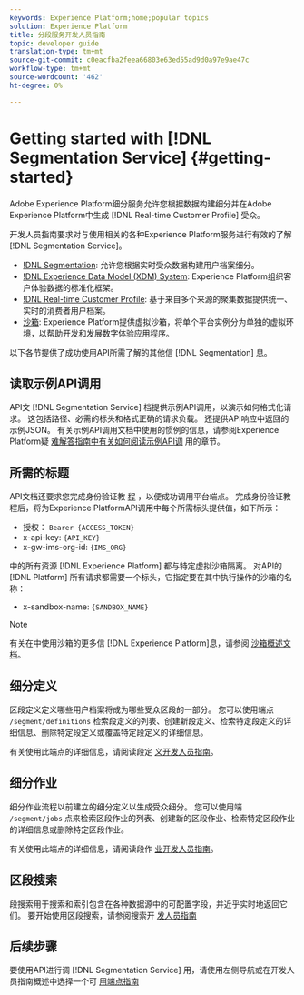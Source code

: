 ```yaml
---
keywords: Experience Platform;home;popular topics
solution: Experience Platform
title: 分段服务开发人员指南
topic: developer guide
translation-type: tm+mt
source-git-commit: c0eacfba2feea66803e63ed55ad9d0a97e9ae47c
workflow-type: tm+mt
source-wordcount: '462'
ht-degree: 0%

---
```



# Getting started with [!DNL Segmentation Service] {#getting-started}

Adobe Experience Platform细分服务允许您根据数据构建细分并在Adobe Experience Platform中生成 [!DNL Real-time Customer Profile] 受众。

开发人员指南要求对与使用相关的各种Experience Platform服务进行有效的了解 [!DNL Segmentation Service]。

- [!DNL Segmentation](../home.md): 允许您根据实时受众数据构建用户档案细分。
- [!DNL Experience Data Model (XDM) System](../../xdm/home.md): Experience Platform组织客户体验数据的标准化框架。
- [!DNL Real-time Customer Profile](../../profile/home.md): 基于来自多个来源的聚集数据提供统一、实时的消费者用户档案。
- [沙箱](../../sandboxes/home.md): Experience Platform提供虚拟沙箱，将单个平台实例分为单独的虚拟环境，以帮助开发和发展数字体验应用程序。

以下各节提供了成功使用API所需了解的其他信 [!DNL Segmentation] 息。

## 读取示例API调用

API文 [!DNL Segmentation Service] 档提供示例API调用，以演示如何格式化请求。 这包括路径、必需的标头和格式正确的请求负载。 还提供API响应中返回的示例JSON。 有关示例API调用文档中使用的惯例的信息，请参阅Experience Platform疑 [难解答指南中有关如何阅读示例API调](../../landing/troubleshooting.md#how-do-i-format-an-api-request) 用的章节。

## 所需的标题

API文档还要求您完成身份验证教 [程](../../tutorials/authentication.md) ，以便成功调用平台端点。 完成身份验证教程后，将为Experience PlatformAPI调用中每个所需标头提供值，如下所示：

- 授权： `Bearer {ACCESS_TOKEN}`
- x-api-key: `{API_KEY}`
- x-gw-ims-org-id: `{IMS_ORG}`

中的所有资源 [!DNL Experience Platform] 都与特定虚拟沙箱隔离。 对API的 [!DNL Platform] 所有请求都需要一个标头，它指定要在其中执行操作的沙箱的名称：

- x-sandbox-name: `{SANDBOX_NAME}`

>[!NOTE]
>
>有关在中使用沙箱的更多信 [!DNL Experience Platform]息，请参阅 [沙箱概述文档](../../sandboxes/home.md)。

<!-- ## Estimates

Estimates provides statistical information for a segment definition, such as projected audience size and confidence interval. You can use the `/estimate` endpoint to view an estimate of a segment definition. 

For more information on using this endpoint, please read the [estimates developer guide](./estimates.md). 

## Export jobs

Export jobs are asynchronous processes that are used to persist audience segment members to datasets. You can use the `/export/jobs` endpoint to retrieve all export jobs, create a new export job, retrieve details of a specific export job, or cancel a specific export job.

For more information on using this endpoint, please read the [export jobs developer guide](./export-jobs.md).

## Previews

Previews provide a paginated list of qualifying profiles for a segment definition, allowing you to compare the results against what you expect. You can use the `/preview` endpoint to create a new preview job, look up results of a specific preview job, or delete a specific preview job.

For more information on using this endpoint, please read the [previews developer guide](./previews.md).

## PQL conversions

Profile Query Language (PQL) conversions allows you to convert your formatting between `pql/text` and `pql/json`. You can do this by using the `/segment/conversion` endpoint.

For more information on using this endpoint, please read the [PQL conversions developer guide](./pql-conversions.md).

## Schedules

Schedules are a tool that can be used to automatically run export jobs once a day. You can use the `/config/schedules` endpoint to retrieve a list of schedules, create a new schedule, retrieve details of a specific schedule, update a specific schedule, or delete a specific schedule. 

For more information on using this endpoint, please read the [schedules developer guide](./schedules.md). -->

## 细分定义

区段定义定义哪些用户档案将成为哪些受众区段的一部分。 您可以使用端点 `/segment/definitions` 检索段定义的列表、创建新段定义、检索特定段定义的详细信息、删除特定段定义或覆盖特定段定义的详细信息。

有关使用此端点的详细信息，请阅读段定 [义开发人员指南](./segment-definitions.md)。

## 细分作业

细分作业流程以前建立的细分定义以生成受众细分。 您可以使用端 `/segment/jobs` 点来检索区段作业的列表、创建新的区段作业、检索特定区段作业的详细信息或删除特定区段作业。

有关使用此端点的详细信息，请阅读段作 [业开发人员指南](./segment-jobs.md)。

## 区段搜索

段搜索用于搜索和索引包含在各种数据源中的可配置字段，并近乎实时地返回它们。 要开始使用区段搜索，请参阅搜索开 [发人员指南](segment-search.md)

## 后续步骤

要使用API进行调 [!DNL Segmentation Service] 用，请使用左侧导航或在开发人员指南概述中选择一个可 [用端点指南](./overview.md)
